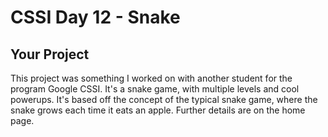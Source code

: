 CSSI Day 12 - Snake
=================

Your Project
------------

This project was something I worked on with another student for the program Google CSSI. It's a snake game, with multiple levels and cool powerups. It's based off the concept of the typical snake game, where the snake grows each time it eats an apple. Further details are on the home page.
